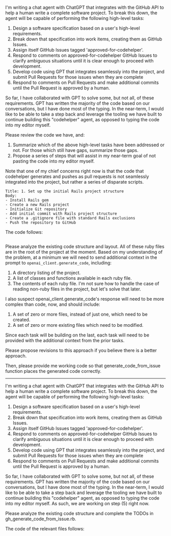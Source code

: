 I'm writing a chat agent with ChatGPT that integrates with the GitHub API to help a human write a complete software project. To break this down, the agent will be capable of performing the following high-level tasks:
1. Design a software specification based on a user's high-level requirements.
2. Break down that specification into work items, creating them as GitHub Issues.
3. Assign itself GitHub Issues tagged 'approved-for-codehelper'.
4. Respond to comments on approved-for-codehelper GitHub Issues to clarify ambiguous situations until it is clear enough to proceed with development.
5. Develop code using GPT that integrates seamlessly into the project, and submit Pull Requests for those issues when they are complete
6. Respond to comments on Pull Requests and make additional commits until the Pull Request is approved by a human.

So far, I have collaborated with GPT to solve some, but not all, of these requirements. GPT has written the majority of the code based on our conversations, but I have done most of the typing. In the near-term, I would like to be able to take a step back and leverage the tooling we have built to continue building this "codehelper" agent, as opposed to typing the code into my editor myself.

Please review the code we have, and:
1. Summarize which of the above high-level tasks have been addressed or not. For those which still have gaps, summarize those gaps.
2. Propose a series of steps that will assist in my near-term goal of not pasting the code into my editor myself.

Note that one of my chief concerns right now is that the code that codehelper generates and pushes as pull requests is not seamlessly integrated into the project, but rather a series of disparate scripts.

```
Title: 1. Set up the initial Rails project structure
Body:
- Install Rails gem
- Create a new Rails project
- Initialize Git repository
- Add initial commit with Rails project structure
- Create a .gitignore file with standard Rails exclusions
- Push the repository to GitHub
```

The code follows:
```
```




Please analyze the existing code structure and layout. All of these ruby files are in the root of the project at the moment. Based on my understanding of the problem, at a minimum we will need to send additional context in the prompt to `openai_client.generate_code`, including:
1. A directory listing of the project.
2. A list of classes and functions available in each ruby file.
3. The contents of each ruby file. I'm not sure how to handle the case of reading non-ruby files in the project, but let's solve that later.

I also suspect openai_client.generate_code's response will need to be more complex than code, now, and should include:
1. A set of zero or more files, instead of just one, which need to be created.
2. A set of zero or more existing files which need to be modified.

Since each task will be building on the last, each task will need to be provided with the additional context from the prior tasks.

Please propose revisions to this approach if you believe there is a better approach.



Then, please provide me working code so that generate_code_from_issue function places the generated code correctly.


---


I'm writing a chat agent with ChatGPT that integrates with the GitHub API to help a human write a complete software project. To break this down, the agent will be capable of performing the following high-level tasks:
1. Design a software specification based on a user's high-level requirements.
2. Break down that specification into work items, creating them as GitHub Issues.
3. Assign itself GitHub Issues tagged 'approved-for-codehelper'.
4. Respond to comments on approved-for-codehelper GitHub Issues to clarify ambiguous situations until it is clear enough to proceed with development.
5. Develop code using GPT that integrates seamlessly into the project, and submit Pull Requests for those issues when they are complete
6. Respond to comments on Pull Requests and make additional commits until the Pull Request is approved by a human.

So far, I have collaborated with GPT to solve some, but not all, of these requirements. GPT has written the majority of the code based on our conversations, but I have done most of the typing. In the near-term, I would like to be able to take a step back and leverage the tooling we have built to continue building this "codehelper" agent, as opposed to typing the code into my editor myself. As such, we are working on step (5) right now.

Please analyze the existing code structure and complete the TODOs in gh_generate_code_from_issue.rb.

The code of the relevant files follows:
```
```
